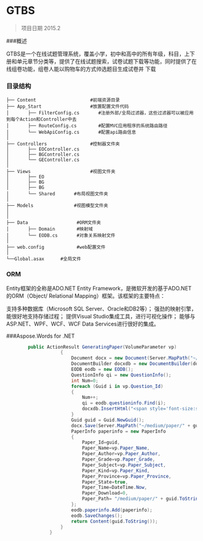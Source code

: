 # GTBS



>项目日期 2015.2



###概述

GTBS是一个在线试题管理系统，覆盖小学，初中和高中的所有年级，科目，上下册和单元章节分类等，提供了在线试题搜索，试卷试题下载等功能，同时提供了在线组卷功能，组卷人能以购物车的方式帅选题目生成试卷并
下载

### 目录结构
    ├── Content                    #前端资源目录
    ├── App_Start                  #放置配置文件代码
    │       ├── FilterConfig.cs       #注册外部/全局过滤器，这些过滤器可以被应用到每个Action和Controller中去
    │       ├── RouteConfig.cs        #配置MVC应用程序的系统路由路径
    │       └── WebApiConfig.cs       #配置api路由信息
    │ 
    ├── Controllers                #控制器文件夹
    │       ├── EOController.cs
    │       ├── BGController.cs
    │       └── GEController.cs
    │
    ├── Views                      #视图文件夹 
    │       ├── EO
    │       ├── BG
    │       ├── BG
    │       └── Shared       #布局视图文件夹
    │   
    ├── Models               #视图模型文件夹
    │ 
    │ 
    ├── Data                  #ORM文件夹
    │       ├── Domain        #映射域                  
    │       └── EODB.cs       #对象关系映射文件
    │   
    ├── web.config            #web配置文件
    │ 
    └──Global.asax      #全局文件 
    
    
    
    
### ORM

Entity框架的全称是ADO.NET Entity Framework，是微软开发的基于ADO.NET的ORM（Object/ Relational Mapping）框架。该框架的主要特点： 

支持多种数据库（Microsoft SQL Server、Oracle和DB2等）；
强劲的映射引擎，能很好地支持存储过程；
提供Visual Studio集成工具，进行可视化操作；
能够与ASP.NET、WPF、WCF、WCF Data Services进行很好的集成。



###Aspose.Words for .NET

```C#
		public ActionResult GeneratingPaper(VolumeParameter vp)
			        {
			            Document docx = new Document(Server.MapPath("~/medium/template/template.docx"));
			            DocumentBuilder docxdb = new DocumentBuilder(docx);
			            EODB eodb = new EODB();
			            QuestionInfo qi = new QuestionInfo();
			            int Num=0;
			            foreach (Guid i in vp.Question_Id)
			            {
			                Num++;
			                qi = eodb.questioninfo.Find(i);
			                docxdb.InsertHtml("<span style='font-size:small;'>" +"<label>"+Num.ToString()+"、&nbsp;</label>"+ (string.IsNullOrEmpty(qi.Question_Title)?string.Empty : qi.Question_Title.Replace("src=\"", "src=\"http://localhost") + "<br/><br/></span>"));
			            }
			            Guid guid = Guid.NewGuid();
			            docx.Save(Server.MapPath("~/medium/paper/" + guid.ToString() + ".docx"));
			            PaperInfo paperinfo = new PaperInfo
			            {
			                Paper_Id=guid,
			                Paper_Name=vp.Paper_Name,
			                Paper_Author=vp.Paper_Author,
			                Paper_Grade=vp.Paper_Grade,
			                Paper_Subject=vp.Paper_Subject,
			                Paper_Kind=vp.Paper_Kind,
			                Paper_Province=vp.Paper_Province,
			                Paper_State=true,
			                Paper_Time=DateTime.Now,
			                Paper_Download=0,
			                Paper_Path= "/medium/paper/" + guid.ToString() + ".docx"
			            };
			            eodb.paperinfo.Add(paperinfo);
			            eodb.SaveChanges();
			            return Content(guid.ToString());
			        }
			    }
```

